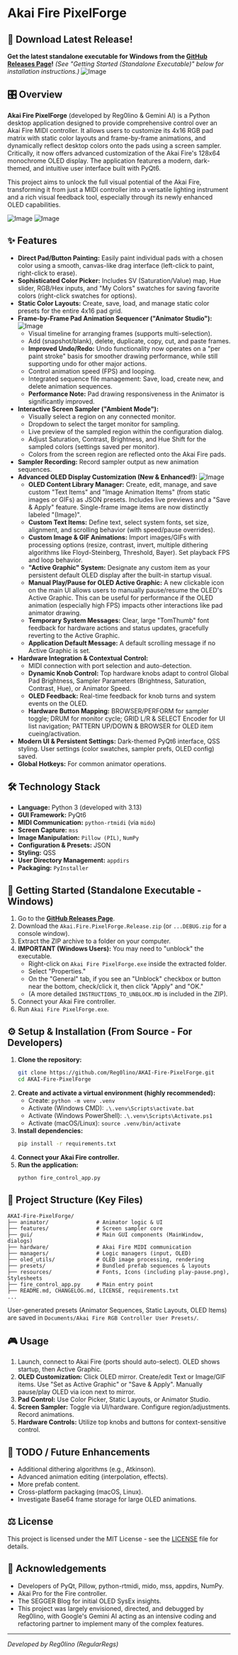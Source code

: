 # Akai Fire PixelForge

## 🚀 Download Latest Release!

**Get the latest standalone executable for Windows from the [GitHub Releases Page](https://github.com/Reg0lino/AKAI-Fire-PixelForge/releases/latest)!** 
*(See "Getting Started (Standalone Executable)" below for installation instructions.)*
![Image](https://github.com/user-attachments/assets/16759301-d11a-4260-aab8-803e2cc5c84f)

## 🎛️ Overview

**Akai Fire PixelForge** (developed by Reg0lino & Gemini AI) is a Python desktop application designed to provide comprehensive control over an Akai Fire MIDI controller. It allows users to customize its 4x16 RGB pad matrix with static color layouts and frame-by-frame animations, and dynamically reflect desktop colors onto the pads using a screen sampler. Critically, it now offers advanced customization of the Akai Fire's 128x64 monochrome OLED display. The application features a modern, dark-themed, and intuitive user interface built with PyQt6.

This project aims to unlock the full visual potential of the Akai Fire, transforming it from just a MIDI controller into a versatile lighting instrument and a rich visual feedback tool, especially through its newly enhanced OLED capabilities.

![Image](https://github.com/user-attachments/assets/fcec95de-555b-4066-87a9-aa0419526ef4)
![Image](https://github.com/user-attachments/assets/f3bbcca6-abad-454e-b441-ec2d4533f6b0)

## ✨ Features

*   **Direct Pad/Button Painting:** Easily paint individual pads with a chosen color using a smooth, canvas-like drag interface (left-click to paint, right-click to erase).
*   **Sophisticated Color Picker:** Includes SV (Saturation/Value) map, Hue slider, RGB/Hex inputs, and "My Colors" swatches for saving favorite colors (right-click swatches for options).
*   **Static Color Layouts:** Create, save, load, and manage static color presets for the entire 4x16 pad grid.
*   **Frame-by-Frame Pad Animation Sequencer ("Animator Studio"):**
![Image](https://github.com/user-attachments/assets/bd3e8232-df5d-4a1d-ba4b-05975b16d59b)
    *   Visual timeline for arranging frames (supports multi-selection).
    *   Add (snapshot/blank), delete, duplicate, copy, cut, and paste frames.
    *   **Improved Undo/Redo:** Undo functionality now operates on a "per paint stroke" basis for smoother drawing performance, while still supporting undo for other major actions.
    *   Control animation speed (FPS) and looping.
    *   Integrated sequence file management: Save, load, create new, and delete animation sequences.
    *   **Performance Note:** Pad drawing responsiveness in the Animator is significantly improved.
*   **Interactive Screen Sampler ("Ambient Mode"):**
    *   Visually select a region on any connected monitor.
    *   Dropdown to select the target monitor for sampling.
    *   Live preview of the sampled region within the configuration dialog.
    *   Adjust Saturation, Contrast, Brightness, and Hue Shift for the sampled colors (settings saved per monitor).
    *   Colors from the screen region are reflected onto the Akai Fire pads.
*   **Sampler Recording:** Record sampler output as new animation sequences.
*   **Advanced OLED Display Customization (New & Enhanced!):**
![Image](https://github.com/user-attachments/assets/bd4aa2e4-a4fb-47e6-909b-2d501bb30c99)
    *   **OLED Content Library Manager:** Create, edit, manage, and save custom "Text Items" and "Image Animation Items" (from static images or GIFs) as JSON presets. Includes live previews and a "Save & Apply" feature. Single-frame image items are now distinctly labeled "(Image)".
    *   **Custom Text Items:** Define text, select system fonts, set size, alignment, and scrolling behavior (with speed/pause overrides).
    *   **Custom Image & GIF Animations:** Import images/GIFs with processing options (resize, contrast, invert, multiple dithering algorithms like Floyd-Steinberg, Threshold, Bayer). Set playback FPS and loop behavior.
    *   **"Active Graphic" System:** Designate any custom item as your persistent default OLED display after the built-in startup visual.
    *   **Manual Play/Pause for OLED Active Graphic:** A new clickable icon on the main UI allows users to manually pause/resume the OLED's Active Graphic. This can be useful for performance if the OLED animation (especially high FPS) impacts other interactions like pad animator drawing.
    *   **Temporary System Messages:** Clear, large "TomThumb" font feedback for hardware actions and status updates, gracefully reverting to the Active Graphic.
    *   **Application Default Message:** A default scrolling message if no Active Graphic is set.
*   **Hardware Integration & Contextual Control:**
    *   MIDI connection with port selection and auto-detection.
    *   **Dynamic Knob Control:** Top hardware knobs adapt to control Global Pad Brightness, Sampler Parameters (Brightness, Saturation, Contrast, Hue), or Animator Speed.
    *   **OLED Feedback:** Real-time feedback for knob turns and system events on the OLED.
    *   **Hardware Button Mapping:** BROWSER/PERFORM for sampler toggle; DRUM for monitor cycle; GRID L/R & SELECT Encoder for UI list navigation; PATTERN UP/DOWN & BROWSER for OLED item cueing/activation.
*   **Modern UI & Persistent Settings:** Dark-themed PyQt6 interface, QSS styling. User settings (color swatches, sampler prefs, OLED config) saved.
*   **Global Hotkeys:** For common animator operations.

## 🛠️ Technology Stack

*   **Language:** Python 3 (developed with 3.13)
*   **GUI Framework:** PyQt6
*   **MIDI Communication:** `python-rtmidi` (via `mido`)
*   **Screen Capture:** `mss`
*   **Image Manipulation:** `Pillow (PIL)`, `NumPy`
*   **Configuration & Presets:** JSON
*   **Styling:** QSS
*   **User Directory Management:** `appdirs`
*   **Packaging:** `PyInstaller`

## 🚀 Getting Started (Standalone Executable - Windows)

1.  Go to the [**GitHub Releases Page**](https://github.com/Reg0lino/AKAI-Fire-PixelForge/releases/latest).
2.  Download the `Akai.Fire.PixelForge.Release.zip` (or `...DEBUG.zip` for a console window).
3.  Extract the ZIP archive to a folder on your computer.
4.  **IMPORTANT (Windows Users):** You may need to "unblock" the executable.
    *   Right-click on `Akai Fire PixelForge.exe` inside the extracted folder.
    *   Select "Properties."
    *   On the "General" tab, if you see an "Unblock" checkbox or button near the bottom, check/click it, then click "Apply" and "OK."
    *   (A more detailed `INSTRUCTIONS_TO_UNBLOCK.MD` is included in the ZIP).
5.  Connect your Akai Fire controller.
6.  Run `Akai Fire PixelForge.exe`.

## ⚙️ Setup & Installation (From Source - For Developers)

1.  **Clone the repository:**
    ```bash
    git clone https://github.com/Reg0lino/AKAI-Fire-PixelForge.git
    cd AKAI-Fire-PixelForge
    ```
2.  **Create and activate a virtual environment (highly recommended):**
    *   Create: `python -m venv .venv`
    *   Activate (Windows CMD): `.\.venv\Scripts\activate.bat`
    *   Activate (Windows PowerShell): `.\.venv\Scripts\Activate.ps1`
    *   Activate (macOS/Linux): `source .venv/bin/activate`
3.  **Install dependencies:**
    ```bash
    pip install -r requirements.txt
    ```
4.  **Connect your Akai Fire controller.**
5.  **Run the application:**
    ```bash
    python fire_control_app.py
    ```

## 📂 Project Structure (Key Files)
```
AKAI-Fire-PixelForge/
├── animator/               # Animator logic & UI
├── features/               # Screen sampler core
├── gui/                    # Main GUI components (MainWindow, dialogs)
├── hardware/               # Akai Fire MIDI communication
├── managers/               # Logic managers (input, OLED)
├── oled_utils/             # OLED image processing, rendering
├── presets/                # Bundled prefab sequences & layouts
├── resources/              # Fonts, Icons (including play-pause.png), Stylesheets
├── fire_control_app.py     # Main entry point
├── README.md, CHANGELOG.md, LICENSE, requirements.txt
...
```
User-generated presets (Animator Sequences, Static Layouts, OLED Items) are saved in `Documents/Akai Fire RGB Controller User Presets/`.

## 🎮 Usage

1.  Launch, connect to Akai Fire (ports should auto-select). OLED shows startup, then Active Graphic.
2.  **OLED Customization:** Click OLED mirror. Create/edit Text or Image/GIF items. Use "Set as Active Graphic" or "Save & Apply". Manually pause/play OLED via icon next to mirror.
3.  **Pad Control:** Use Color Picker, Static Layouts, or Animator Studio.
4.  **Screen Sampler:** Toggle via UI/hardware. Configure region/adjustments. Record animations.
5.  **Hardware Controls:** Utilize top knobs and buttons for context-sensitive control.

## 📝 TODO / Future Enhancements

*   Additional dithering algorithms (e.g., Atkinson).
*   Advanced animation editing (interpolation, effects).
*   More prefab content.
*   Cross-platform packaging (macOS, Linux).
*   Investigate Base64 frame storage for large OLED animations.

## ⚖️ License

This project is licensed under the MIT License - see the [LICENSE](LICENSE) file for details.

## 🙏 Acknowledgements

*   Developers of PyQt, Pillow, python-rtmidi, mido, mss, appdirs, NumPy.
*   Akai Pro for the Fire controller.
*   The SEGGER Blog for initial OLED SysEx insights.
*   This project was largely envisioned, directed, and debugged by Reg0lino, with Google's Gemini AI acting as an intensive coding and refactoring partner to implement many of the complex features.

---
*Developed by Reg0lino (RegularRegs)*
